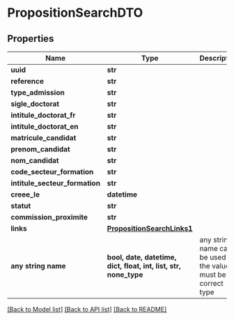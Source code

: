 # PropositionSearchDTO


## Properties
Name | Type | Description | Notes
------------ | ------------- | ------------- | -------------
**uuid** | **str** |  | 
**reference** | **str** |  | 
**type_admission** | **str** |  | 
**sigle_doctorat** | **str** |  | 
**intitule_doctorat_fr** | **str** |  | 
**intitule_doctorat_en** | **str** |  | 
**matricule_candidat** | **str** |  | 
**prenom_candidat** | **str** |  | 
**nom_candidat** | **str** |  | 
**code_secteur_formation** | **str** |  | 
**intitule_secteur_formation** | **str** |  | 
**creee_le** | **datetime** |  | 
**statut** | **str** |  | 
**commission_proximite** | **str** |  | [optional] 
**links** | [**PropositionSearchLinks1**](PropositionSearchLinks1.md) |  | [optional] 
**any string name** | **bool, date, datetime, dict, float, int, list, str, none_type** | any string name can be used but the value must be the correct type | [optional]

[[Back to Model list]](../README.md#documentation-for-models) [[Back to API list]](../README.md#documentation-for-api-endpoints) [[Back to README]](../README.md)


